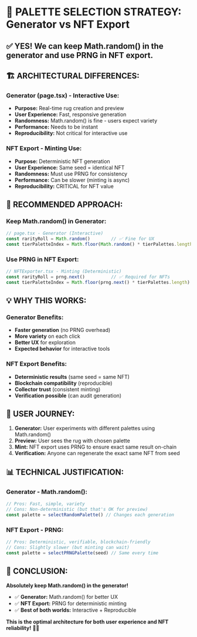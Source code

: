# 🎨 PALETTE SELECTION STRATEGY: Generator vs NFT Export

## ✅ **YES! We can keep Math.random() in the generator and use PRNG in NFT export.**

## 🏗️ **ARCHITECTURAL DIFFERENCES:**

### **Generator (page.tsx) - Interactive Use:**
- **Purpose:** Real-time rug creation and preview
- **User Experience:** Fast, responsive generation
- **Randomness:** Math.random() is fine - users expect variety
- **Performance:** Needs to be instant
- **Reproducibility:** Not critical for interactive use

### **NFT Export - Minting Use:**
- **Purpose:** Deterministic NFT generation
- **User Experience:** Same seed = identical NFT
- **Randomness:** Must use PRNG for consistency
- **Performance:** Can be slower (minting is async)
- **Reproducibility:** CRITICAL for NFT value

## 🎯 **RECOMMENDED APPROACH:**

### **Keep Math.random() in Generator:**
```javascript
// page.tsx - Generator (Interactive)
const rarityRoll = Math.random()        // ✅ Fine for UX
const tierPaletteIndex = Math.floor(Math.random() * tierPalettes.length) // ✅ OK
```

### **Use PRNG in NFT Export:**
```javascript
// NFTExporter.tsx - Minting (Deterministic)
const rarityRoll = prng.next()          // ✅ Required for NFTs
const tierPaletteIndex = Math.floor(prng.next() * tierPalettes.length) // ✅ Required
```

## 💡 **WHY THIS WORKS:**

### **Generator Benefits:**
- **Faster generation** (no PRNG overhead)
- **More variety** on each click
- **Better UX** for exploration
- **Expected behavior** for interactive tools

### **NFT Export Benefits:**
- **Deterministic results** (same seed = same NFT)
- **Blockchain compatibility** (reproducible)
- **Collector trust** (consistent minting)
- **Verification possible** (can audit generation)

## 🎨 **USER JOURNEY:**

1. **Generator:** User experiments with different palettes using Math.random()
2. **Preview:** User sees the rug with chosen palette
3. **Mint:** NFT export uses PRNG to ensure exact same result on-chain
4. **Verification:** Anyone can regenerate the exact same NFT from seed

## 📊 **TECHNICAL JUSTIFICATION:**

### **Generator - Math.random():**
```javascript
// Pros: Fast, simple, variety
// Cons: Non-deterministic (but that's OK for preview)
const palette = selectRandomPalette() // Changes each generation
```

### **NFT Export - PRNG:**
```javascript
// Pros: Deterministic, verifiable, blockchain-friendly  
// Cons: Slightly slower (but minting can wait)
const palette = selectPRNGPalette(seed) // Same every time
```

## 🎯 **CONCLUSION:**

**Absolutely keep Math.random() in the generator!**

- ✅ **Generator:** Math.random() for better UX
- ✅ **NFT Export:** PRNG for deterministic minting
- ✅ **Best of both worlds:** Interactive + Reproducible

**This is the optimal architecture for both user experience and NFT reliability!** 🚀🎨
